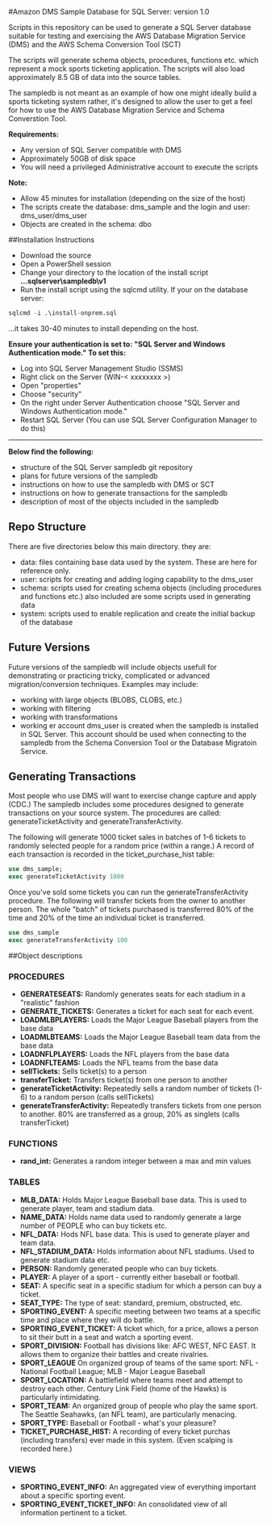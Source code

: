 #Amazon DMS Sample Database for SQL Server: version 1.0

Scripts in this repository can be used to generate a SQL Server database suitable for testing and exercising
the AWS Database Migration Service (DMS) and the AWS Schema Conversion Tool (SCT)

The scripts will generate schema objects, procedures, functions etc. which represent a mock sports
ticketing application. The scripts will also load approximately 8.5 GB of data into the source tables.

The sampledb is not meant as an example of how one might ideally build a sports ticketing system rather,
it's designed to allow the user to get a feel for how to use the AWS Database Migration Service and Schema Converstion Tool.

**Requirements:**
* Any version of SQL Server compatible with DMS
* Approximately 50GB of disk space
* You will need a privileged Administrative account to execute the scripts

**Note:**
* Allow 45 minutes for installation (depending on the size of the host)
* The scripts create the database: dms_sample and the login and user: dms_user/dms_user 
* Objects are created in the schema: dbo

##Installation Instructions
* Download the source
* Open a PowerShell session
* Change your directory to the location of the install script **...sqlserver\sampledb\v1**
* Run the install script using the sqlcmd utility. If your on the database server:
```sql
sqlcmd -i .\install-onprem.sql
```
...it takes 30-40 minutes to install depending on the host.

**Ensure your authentication is set to: "SQL Server and Windows Authentication mode." To set this:**
* Log into SQL Server Management Studio (SSMS)
* Right click on the Server (WIN-< xxxxxxxx >)
* Open "properties"
* Choose "security"
* On the right under Server Authentication choose "SQL Server and Windows Authentication mode."
* Restart SQL Server (You can use SQL Server Configuration Manager to do this)

------------------------------------------------------------------------------------------------------------------------
<b>Below find the following:</b>
 * structure of the SQL Server sampledb git repository
 * plans for future versions of the sampledb
 * instructions on how to use the sampledb with DMS or SCT
 * instructions on how to generate transactions for the sampledb
 * description of most of the objects included in the sampledb

## Repo Structure
There are five directories below this main directory. they are:
* data: files containing base data used by the system. These are here for reference only.
* user: scripts for creating and adding loging capability to the dms_user
* schema: scripts used for creating schema objects (including procedures and functions etc.) also included are some scripts used in generating data
* system: scripts used to enable replication and create the initial backup of the database

## Future Versions
Future versions of the sampledb will include objects usefull for demonstrating or practicing tricky, complicated or advanced migration/conversion techniques. Examples may include:
* working with large objects (BLOBS, CLOBS, etc.)
* working with filtering
* working with transformations
* working er account dms_user is created when the sampledb is installed in SQL Server. This account should be used when connecting to the sampledb from the Schema Conversion Tool or the Database Migratoin Service.

## Generating Transactions
Most people who use DMS will want to exercise change capture and apply (CDC.) The sampledb includes some procedures designed to generate transactions on your source system. The procedures are called: generateTicketActivity and generateTransferActivity. 

The following will generate 1000 ticket sales in batches of 1-6 tickets to randomly selected people for a random price (within a range.) A record of each transaction is recorded in the ticket_purchase_hist table:
```sql
use dms_sample;
exec generateTicketActivity 1000 
```

Once you've sold some tickets you can run the generateTransferActivity procedure. The following will transfer tickets from the owner to another person. The whole "batch" of tickets purchased is transferred 80% of the time and 20% of the time an individual ticket is transferred.
```sql
use dms_sample
exec generateTransferActivity 100
````

##Object descriptions
### PROCEDURES
* **GENERATESEATS:** Randomly generates seats for each stadium in a "realistic" fashion
* **GENERATE_TICKETS:** Generates a ticket for each seat for each event.
* **LOADMLBPLAYERS:** Loads the Major League Baseball players from the base data
* **LOADMLBTEAMS:** Loads the Major League Baseball team data from the base data
* **LOADNFLPLAYERS:** Loads the NFL players from the base data
* **LOADNFLTEAMS:** Loads the NFL teams from the base data
* **sellTickets:** Sells ticket(s) to a person
* **transferTicket:** Transfers ticket(s) from one person to another
* **generateTicketActivity:** Repeatedly sells a random number of tickets (1-6) to a random person (calls sellTickets)
* **generateTransferActivity:** Repeatedly transfers tickets from one person to another. 80% are transferred as a group, 20% as singlets (calls transferTicket)

### FUNCTIONS
* **rand_int:** Generates a random integer between a max and min values

### TABLES
* **MLB_DATA:** Holds Major League Baseball base data. This is used to generate player, team and stadium data.
* **NAME_DATA:** Holds name data used to randomly generate a large number of PEOPLE who can buy tickets etc.
* **NFL_DATA:** Hods NFL base data. This is used to generate player and team data.
* **NFL_STADIUM_DATA:** Holds information about NFL stadiums. Used to generate stadium data etc.
* **PERSON:** Randomly generated people who can buy tickets.
* **PLAYER:** A player of a sport - currently either baseball or football.
* **SEAT:** A specific seat in a specific stadium for which a person can buy a ticket.
* **SEAT_TYPE:** The type of seat: standard, premium, obstructed, etc.
* **SPORTING_EVENT:** A specific meeting between two teams at a specific time and place where they will do battle.
* **SPORTING_EVENT_TICKET:** A ticket which, for a price, allows a person to sit their butt in a seat and watch a sporting event.
* **SPORT_DIVISION:** Football has divisions like: AFC WEST, NFC EAST. It allows them to organize their battles and create rivalries.
* **SPORT_LEAGUE** On organized group of teams of the same sport: NFL - National Football League; MLB - Major League Baseball
* **SPORT_LOCATION:** A battlefield where teams meet and attempt to destroy each other. Century Link Field (home of the Hawks) is particularly intimidating.
* **SPORT_TEAM:** An organized group of people who play the same sport. The Seattle Seahawks, (an NFL team), are particularly menacing.
* **SPORT_TYPE:** Baseball or Football - what's your pleasure?
* **TICKET_PURCHASE_HIST:** A recording of every ticket purchas (including transfers) ever made in this system. (Even scalping is recorded here.)

### VIEWS
* **SPORTING_EVENT_INFO:** An aggregated view of everything important about a specific sporting event.
* **SPORTING_EVENT_TICKET_INFO:** An consolidated view of all information pertinent to a ticket.

